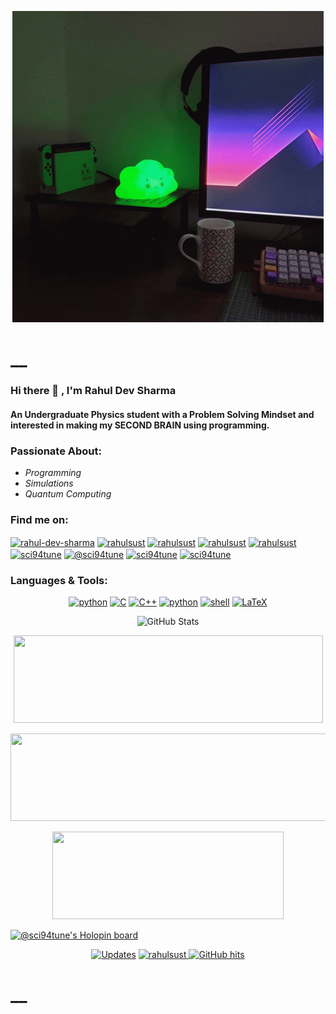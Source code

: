 <p align="center">
<img src="tenor (1).gif"/>
</p>
<h1>__</h1>
<h3>Hi there 👋
, I'm Rahul Dev Sharma</h3>
<h4>An Undergraduate Physics student with a Problem Solving Mindset and interested in making my SECOND BRAIN using programming.</h4>
<h3>Passionate About:</h3>
<ul>
<li><em>Programming</em></li>
<li><em>Simulations</em></li>
<!--li><em>Machine learning and Data Science</em></li-->
<li><em>Quantum Computing</em></li>
</ul>
<h3>Find me on:</h3>

<p align="center">
<p><a href="https://linkedin.com/in/rahul-dev-sharma" target="blank"><img align="center" src="https://www.linkedin.com/favicon.ico" alt="rahul-dev-sharma" height="30" width="30" /></a>
<a href="https://fb.com/rahulsust" target="blank"><img align="center" src="https://static.xx.fbcdn.net/rsrc.php/yD/r/d4ZIVX-5C-b.ico?_nc_eui2=AeEzknXIn4rT3Jbt0gEwW_2WaBWfmC2eGbdoFZ-YLZ4Zt2ESD9Ow8MCjVYk_XteYMp0hrBgjV7R-iUZ7L0-4uN_x" alt="rahulsust" height="30" width="30" /></a>
<a href="https://www.codechef.com/users/rahulsust" target="blank"><img align="center" src="https://s3.amazonaws.com/codechef_shared/favicon.ico" alt="rahulsust" height="30" width="30" /></a>
<a href="https://www.hackerrank.com/rahulsust" target="blank"><img align="center" src="https://hrcdn.net/community-frontend/assets/favicon-ddc852f75a.png" alt="rahulsust" height="30" width="30" /></a>
<a href="https://codeforces.com/profile/rahulsust" target="blank"><img align="center" src="https://codeforces.com/favicon.ico" alt="rahulsust" height="30" width="30" /></a>
<a href="https://www.leetcode.com/sci94tune" target="blank"><img align="center" src="https://assets.leetcode.com/static_assets/public/icons/favicon.ico" alt="sci94tune" height="30" width="30" /></a>
<a href="https://www.hackerearth.com/@sci94tune" target="blank"><img align="center" src="https://static-fastly.hackerearth.com/newton/production/static/images/common/favicon.png" alt="@sci94tune" height="30" width="30" /></a>
<a href="https://auth.geeksforgeeks.org/user/sci94tune" target="blank"><img align="center" src="https://www.geeksforgeeks.org/favicon.ico" alt="sci94tune" height="30" width="30" /></a>
<a href="https://www.topcoder.com/members/sci94tune" target="blank"><img align="center" src="https://www.topcoder.com/wp-content/uploads/2020/05/cropped-TC-Icon-32x32.png" alt="sci94tune" height="30" width="30" /></a>
</p></p>
<h3>Languages &amp; Tools:</h3>
<p align="center">
    <!--a href="https://github.com/rahulsust?tab=repositories" target="_blank"><img alt="Code" src="https://img.shields.io/badge/-code-000000?style=flat-square&logo=Plex&logoColor=white"></a-->
    <a href="https://github.com/rahulsust?tab=repositories&language=python" target="_blank"><img alt="python" height="35" src="https://img.shields.io/badge/-python-3776AB?style=flat-square&logo=PYTHON&logoColor=white"></a>
    <a href="https://github.com/rahulsust?tab=repositories&language=clang" target="_blank"><img alt="C" height="35" src="https://img.shields.io/badge/-c-3776AB?style=flat-square&logo=C&logoColor=white"></a>
    <a href="https://github.com/rahulsust?tab=repositories&language=cpp" target="_blank"><img alt="C++" height="35" src="https://img.shields.io/badge/-cpp-3776AB?style=flat-square&logo=Cplusplus&logoColor=white"></a>
    <!--a href="https://github.com/rahulsust?tab=repositories&language=js" target="_blank"><img alt="Javascript" height="35" src="https://img.shields.io/badge/-javscript-0076A8?style=flat-square&logo=Javascript&logoColor=white"></a-->
    <!--a href="https://github.com/rahulsust?tab=repositories&language=matlab" target="_blank"><img alt="MATLAB" height="35" src="https://img.shields.io/badge/-MATLAB-0076A8?style=flat-square&logo=MathWork&logoColor=white"></a-->
    <a href="https://github.com/rahulsust?tab=repositories&tools=virtualbox" target="_blank"><img alt="python" height="35" src="https://img.shields.io/badge/-virtualbox-3776AB?style=flat-square&logo=virtualbox&logoColor=white"></a>
    <a href="https://github.com/rahulsust?tab=repositories&language=shell" target="_blank"><img alt="shell" height="35" src="https://img.shields.io/badge/-shell-5391FE?style=flat-square&logo=PowerShell&logoColor=white"></a>
    <a href="https://github.com/rahulsust?tab=repositories&language=TeX" target="_blank"><img alt="LaTeX" height="35" src="https://img.shields.io/badge/-LaTeX-008080?style=flat-square&logo=LaTeX&logoColor=white"></a>
</p>
<!--<a href="https://github.com/rahulsust/github-stats">

![](https://github.com/rahulsust/github-stats/blob/master/generated/overview.svg)
![](https://github.com/rahulsust/github-stats/blob/master/generated/languages.svg)

</a>
-->
<p align="center">
    <img height="140px" width="360" alt = "GitHub Stats" src="https://github-readme-stats.vercel.app/api?username=rahulsust&include_all_commits=true&count_private=true&show_icons=true&hide=issues&icon_color=000000&hide_border=true&title_color=5391FE&line_height=21&text_color=000&bg_color=0,ea6161,ffc64d,fffc4d,52fa5a&theme=tokyonight">
</p>

<p align="center">
    <img height="140px" width="495" src="https://github-readme-stats.vercel.app/api/top-langs/?username=rahulsust&hide=html&hide_title=true&hide_border=true&layout=compact&langs_count=6&exclude_repo=comp426,Redventures-Movie-Quotes&text_color=000&icon_color=fff&bg_color=0,52fa5a,4dfcff,c64dff&theme=tokyonight" />
</p>

<!--<p align="center"><img height="140px" src="https://activity-graph.herokuapp.com/graph?username=rahulsust&bg_color=nord&color=708090&line=24292e&point=24292e&area=true&hide_border=true"/-->

<p align="center"><img height="140px" width="540" src="https://github-readme-streak-stats.herokuapp.com/?user=rahulsust&hide=html&layout=compact&bg_color=0,52fa5a,4dfcff,c64dff&icon_color=fff&theme=tokyonight"/></p>

<p align="center"><img height="140px" width="370px" src="https://activity-graph.herokuapp.com/graph?username=rahulsust&bg_color=nord&color=708090&line=24292e&point=24292e&area=true&hide_border=&theme=tokyonight"/>
</p>

[![@sci94tune's Holopin board](https://holopin.io/api/user/board?user=sci94tune)](https://holopin.io/@sci94tune)
<p align="center">
    <a href="https://github.com/rahulsust?tab=followers" target="_blank"><img alt="Updates" src="https://img.shields.io/badge/--000000?style=flat-square&logo=RSS&logoColor=white"></a>
    <a href="https://github.com/rahulsust" target="_blank"><img alt="rahulsust" src="https://shields-io-visitor-counter.herokuapp.com/badge?page=rahulsust"/><!--..https://badges.pufler.dev/visits/rahulsust/rahulsust?logo=GitHub&label=visits&color=success&logoColor=white&style=flat-square"/></a-->
    <!--<a href="https://github.com/rahulsust" target="_blank"><img alt="profile hits" src="https://img.shields.io/jsdelivr/gh/hw/rahulsust/rahulsust?label=hits&style=flat-square"></a>-->
    <a href="https://github.com/rahulsust/rahulsust" target="_blank"><img alt="GitHub hits" src="https://img.shields.io/github/last-commit/rahulsust/rahulsust?label=profile%20updated&style=flat-square"></a>
</p>

<h1>__</h1>
<!--

- 🔭 I’m currently working on ...
- 🌱 I’m currently learning ...
- 👯 I’m looking to collaborate on ...
- 🤔 I’m looking for help with ...
- 💬 Ask me about ...
- 📫 How to reach me: ...
- 😄 Pronouns: ...
- ⚡ Fun fact: ...
-->
